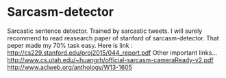 # Sarcasm-detector
Sarcastic sentence detector. Trained by sarcastic tweets.
I will surely recommend to read reasearch paper of stanford of sarcasm-detector. That peper made my 70% task easy.
Here is link : http://cs229.stanford.edu/proj2015/044_report.pdf
Other important links...
http://www.cs.utah.edu/~huangrh/official-sarcasm-cameraReady-v2.pdf
http://www.aclweb.org/anthology/W13-1605
